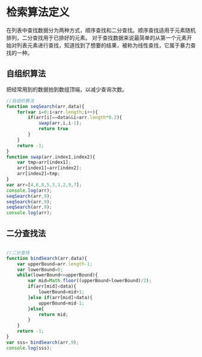 
# 检索算法定义
在列表中查找数据分为两种方式，顺序查找和二分查找。顺序查找适用于元素随机排列，二分查找用于已排好的元素。
对于查找数据来说最简单的从第一个元素开始对列表元素进行查找，知道找到了想要的结果，被称为线性查找，它属于暴力查找的一种。

## 自组织算法
把经常用到的数据拍到数组顶端，以减少查询次数。
``` javascript
//自组织算法
function seqSearch(arr,data){
    for(var i=0;i<arr.length;i++){
        if(arr[i]==data&&i>arr.length*0.2){
            swap(arr,i,i-1);
            return true
        }
    }
    return -1;
}
function swap(arr,index1,index2){
    var tmp=arr[index1];
    arr[index1]=arr[index2];
    arr[index2]=tmp;
}
var arr=[4,6,8,5,3,1,2,9,7];
console.log(arr);
seqSearch(arr,9);
seqSearch(arr,9);
seqSearch(arr,9);
console.log(arr);
```

## 二分查找法

``` javascript

//二分查找
function bindSearch(arr,data){
    var upperBound=arr.length-1;
    var lowerBound=0;
    while(lowerBound<=upperBound){
        var mid=Math.floor((upperBound+lowerBound)/2);
        if(arr[mid]<data){
            lowerBound=mid+1;
        }else if(arr[mid]>data){
            upperBound=mid-1;
        }else{
            return mid;
        }
    }
    return -1;
}
var sss= bindSearch(arr,9);
console.log(sss);

```

